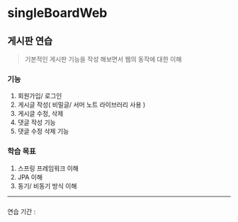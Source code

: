 # singleBoardWeb

## 게시판 연습
> 기본적인 게시판 기능을 작성 해보면서 웹의 동작에 대한 이해

### 기능
1. 회원가입/ 로그인
2. 게시글 작성( 비밀글/ 서머 노트 라이브러리 사용 )
3. 게시글 수정, 삭제
4. 댓글 작성 기능
5. 댓글 수정 삭제 기능

### 학습 목표
1. 스프링 프레임워크 이해
2. JPA 이해
3. 동기/ 비동기 방식 이해
------
###
연습 기간 : 
